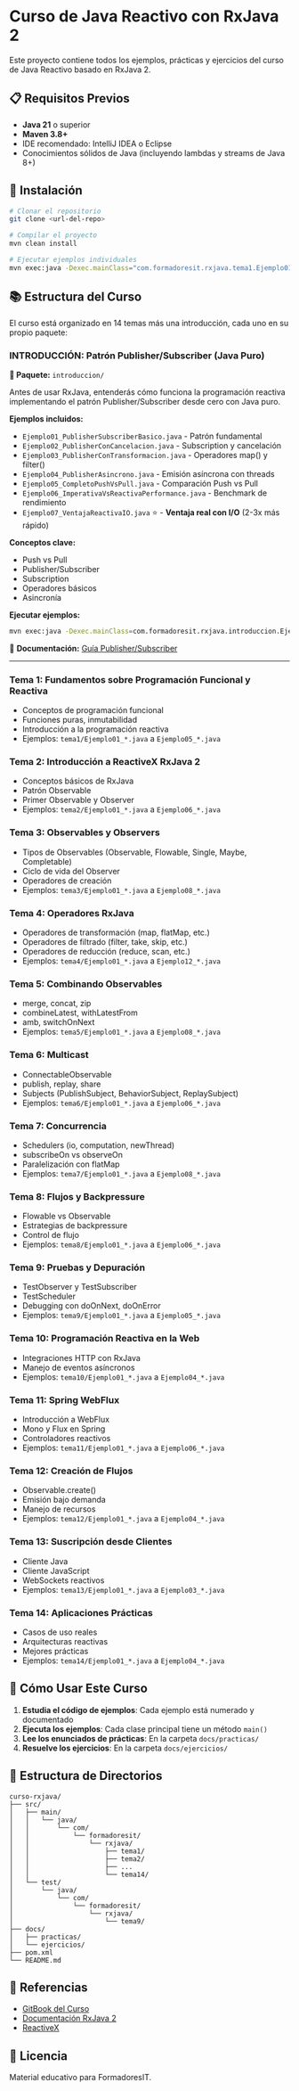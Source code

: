 # Curso de Java Reactivo con RxJava 2

Este proyecto contiene todos los ejemplos, prácticas y ejercicios del curso de Java Reactivo basado en RxJava 2.

## 📋 Requisitos Previos

- **Java 21** o superior
- **Maven 3.8+**
- IDE recomendado: IntelliJ IDEA o Eclipse
- Conocimientos sólidos de Java (incluyendo lambdas y streams de Java 8+)

## 🚀 Instalación

```bash
# Clonar el repositorio
git clone <url-del-repo>

# Compilar el proyecto
mvn clean install

# Ejecutar ejemplos individuales
mvn exec:java -Dexec.mainClass="com.formadoresit.rxjava.tema1.Ejemplo01_Introduccion"
```

## 📚 Estructura del Curso

El curso está organizado en 14 temas más una introducción, cada uno en su propio paquete:

### **INTRODUCCIÓN: Patrón Publisher/Subscriber (Java Puro)**
**📂 Paquete:** `introduccion/`

Antes de usar RxJava, entenderás cómo funciona la programación reactiva implementando el patrón Publisher/Subscriber desde cero con Java puro.

**Ejemplos incluidos:**
- `Ejemplo01_PublisherSubscriberBasico.java` - Patrón fundamental
- `Ejemplo02_PublisherConCancelacion.java` - Subscription y cancelación
- `Ejemplo03_PublisherConTransformacion.java` - Operadores map() y filter()
- `Ejemplo04_PublisherAsincrono.java` - Emisión asíncrona con threads
- `Ejemplo05_CompletoPushVsPull.java` - Comparación Push vs Pull
- `Ejemplo06_ImperativaVsReactivaPerformance.java` - Benchmark de rendimiento
- `Ejemplo07_VentajaReactivaIO.java` ⭐ - **Ventaja real con I/O** (2-3x más rápido)

**Conceptos clave:**
- Push vs Pull
- Publisher/Subscriber
- Subscription
- Operadores básicos
- Asincronía

**Ejecutar ejemplos:**
```bash
mvn exec:java -Dexec.mainClass=com.formadoresit.rxjava.introduccion.Ejemplo01_PublisherSubscriberBasico
```

📖 **Documentación:** [Guía Publisher/Subscriber](docs/INTRODUCCION_PUBLISHER_SUBSCRIBER.md)

---

### **Tema 1: Fundamentos sobre Programación Funcional y Reactiva**
- Conceptos de programación funcional
- Funciones puras, inmutabilidad
- Introducción a la programación reactiva
- Ejemplos: `tema1/Ejemplo01_*.java` a `Ejemplo05_*.java`

### **Tema 2: Introducción a ReactiveX RxJava 2**
- Conceptos básicos de RxJava
- Patrón Observable
- Primer Observable y Observer
- Ejemplos: `tema2/Ejemplo01_*.java` a `Ejemplo06_*.java`

### **Tema 3: Observables y Observers**
- Tipos de Observables (Observable, Flowable, Single, Maybe, Completable)
- Ciclo de vida del Observer
- Operadores de creación
- Ejemplos: `tema3/Ejemplo01_*.java` a `Ejemplo08_*.java`

### **Tema 4: Operadores RxJava**
- Operadores de transformación (map, flatMap, etc.)
- Operadores de filtrado (filter, take, skip, etc.)
- Operadores de reducción (reduce, scan, etc.)
- Ejemplos: `tema4/Ejemplo01_*.java` a `Ejemplo12_*.java`

### **Tema 5: Combinando Observables**
- merge, concat, zip
- combineLatest, withLatestFrom
- amb, switchOnNext
- Ejemplos: `tema5/Ejemplo01_*.java` a `Ejemplo08_*.java`

### **Tema 6: Multicast**
- ConnectableObservable
- publish, replay, share
- Subjects (PublishSubject, BehaviorSubject, ReplaySubject)
- Ejemplos: `tema6/Ejemplo01_*.java` a `Ejemplo06_*.java`

### **Tema 7: Concurrencia**
- Schedulers (io, computation, newThread)
- subscribeOn vs observeOn
- Paralelización con flatMap
- Ejemplos: `tema7/Ejemplo01_*.java` a `Ejemplo08_*.java`

### **Tema 8: Flujos y Backpressure**
- Flowable vs Observable
- Estrategias de backpressure
- Control de flujo
- Ejemplos: `tema8/Ejemplo01_*.java` a `Ejemplo06_*.java`

### **Tema 9: Pruebas y Depuración**
- TestObserver y TestSubscriber
- TestScheduler
- Debugging con doOnNext, doOnError
- Ejemplos: `tema9/Ejemplo01_*.java` a `Ejemplo05_*.java`

### **Tema 10: Programación Reactiva en la Web**
- Integraciones HTTP con RxJava
- Manejo de eventos asíncronos
- Ejemplos: `tema10/Ejemplo01_*.java` a `Ejemplo04_*.java`

### **Tema 11: Spring WebFlux**
- Introducción a WebFlux
- Mono y Flux en Spring
- Controladores reactivos
- Ejemplos: `tema11/Ejemplo01_*.java` a `Ejemplo06_*.java`

### **Tema 12: Creación de Flujos**
- Observable.create()
- Emisión bajo demanda
- Manejo de recursos
- Ejemplos: `tema12/Ejemplo01_*.java` a `Ejemplo04_*.java`

### **Tema 13: Suscripción desde Clientes**
- Cliente Java
- Cliente JavaScript
- WebSockets reactivos
- Ejemplos: `tema13/Ejemplo01_*.java` a `Ejemplo03_*.java`

### **Tema 14: Aplicaciones Prácticas**
- Casos de uso reales
- Arquitecturas reactivas
- Mejores prácticas
- Ejemplos: `tema14/Ejemplo01_*.java` a `Ejemplo04_*.java`

## 📖 Cómo Usar Este Curso

1. **Estudia el código de ejemplos**: Cada ejemplo está numerado y documentado
2. **Ejecuta los ejemplos**: Cada clase principal tiene un método `main()`
3. **Lee los enunciados de prácticas**: En la carpeta `docs/practicas/`
4. **Resuelve los ejercicios**: En la carpeta `docs/ejercicios/`

## 📁 Estructura de Directorios

```
curso-rxjava/
├── src/
│   ├── main/
│   │   └── java/
│   │       └── com/
│   │           └── formadoresit/
│   │               └── rxjava/
│   │                   ├── tema1/
│   │                   ├── tema2/
│   │                   ├── ...
│   │                   └── tema14/
│   └── test/
│       └── java/
│           └── com/
│               └── formadoresit/
│                   └── rxjava/
│                       └── tema9/
├── docs/
│   ├── practicas/
│   └── ejercicios/
├── pom.xml
└── README.md
```

## 🔗 Referencias

- [GitBook del Curso](https://aitor-garcia.gitbook.io/java-reactivo)
- [Documentación RxJava 2](https://github.com/ReactiveX/RxJava)
- [ReactiveX](http://reactivex.io/)

## 📝 Licencia

Material educativo para FormadoresIT.


